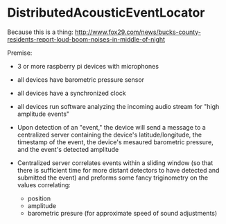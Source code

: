 # DistributedAcousticEventLocator

Because this is a thing: http://www.fox29.com/news/bucks-county-residents-report-loud-boom-noises-in-middle-of-night

Premise:

* 3 or more raspberry pi devices with microphones
* all devices have barometric pressure sensor
* all devices have a synchronized clock
* all devices run software analyzing the incoming audio stream for "high amplitude events"
* Upon detection of an "event," the device will send a message to a centralized server containing the device's latitude/longitude, the timestamp of the event, the device's mesaured barometric pressure, and the event's detected amplitude

*  Centralized server correlates events within a sliding window (so that there is sufficient time for more distant detectors to have detected and submitted the event) and preforms some fancy triginometry on the values correlating:
   * position
   * amplitude
   * barometric presure (for approximate speed of sound adjustments)
